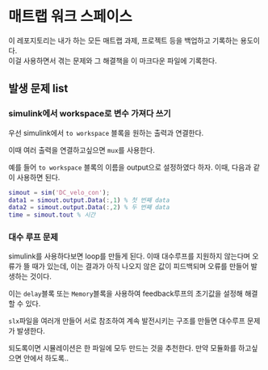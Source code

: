 # 매트랩 워크 스페이스

이 레포지토리는 내가 하는 모든 매트랩 과제, 프로젝트 등을 백업하고 기록하는 용도이다.  
이걸 사용하면서 겪는 문제와 그 해결책을 이 마크다운 파일에 기록한다.

## 발생 문제 list

### simulink에서 workspace로 변수 가져다 쓰기  
우선 simulink에서 `to workspace` 블록을 원하는 출력과 연결한다.

이때 여러 출력을 연결하고싶으면 `mux`를 사용한다.

예를 들어 `to workspace` 블록의 이름을 output으로 설정하였다 하자. 이때, 다음과 같이 사용하면 된다.

```matlab
simout = sim('DC_velo_con');
data1 = simout.output.Data(:,1) % 첫 번째 data
data2 = simout.output.Data(:,2) % 두 번째 data
time = simout.tout % 시간
```

### 대수 루프 문제
simulink를 사용하다보면 loop를 만들게 된다. 이때 대수루프를 지원하지 않는다며 오류가 뜰 때가 있는데, 이는 결과가 아직 나오지 않은 값이 피드백되며 오류를 만들어 발생하는 것이다.

이는 `delay`블록 또는 `Memory`블록을 사용하여 feedback루프의 초기값을 설정해 해결할 수 있다.

`slx`파일을 여러개 만들어 서로 참조하여 계속 발전시키는 구조를 만들면 대수루프 문제가 발생한다. 

되도록이면 시뮬레이션은 한 파일에 모두 만드는 것을 추천한다. 만약 모듈화를 하고싶으면 안에서 하도록..
